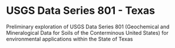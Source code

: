 # USGS Data Series 801 - Texas
Preliminary exploration of USGS Data Series 801 (Geochemical and Mineralogical Data for Soils of the Conterminous United States) for environmental applications within the State of Texas
